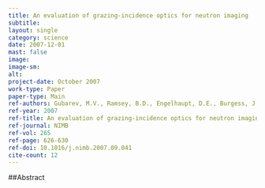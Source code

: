 ```yaml
---
title: An evaluation of grazing-incidence optics for neutron imaging
subtitle: 
layout: single
category: science
date: 2007-12-01
mast: false
image: 
image-sm: 
alt: 
project-date: October 2007
work-type: Paper
paper-type: Main
ref-authors: Gubarev, M.V., Ramsey, B.D., Engelhaupt, D.E., Burgess, J.M., Mildner, D.F.R.
ref-year: 2007
ref-title: An evaluation of grazing-incidence optics for neutron imaging
ref-journal: NIMB
ref-vol: 265
ref-page: 626-630
ref-doi: 10.1016/j.nimb.2007.09.041
cite-count: 12
---
```



##Abstract
